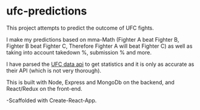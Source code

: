 # ufc-predictions

This project attempts to predict the outcome of UFC fights. 

I make my predictions based on mma-Math 
(Fighter A beat Fighter B, Fighter B beat Fighter C, Therefore Fighter A will beat Fighter C)
as well as taking into account takedown %, submission  % and more. 

I have parsed the [UFC data api](http://ufc-data-api.ufc.com/api/v3/iphone) to get statistics and it is only as accurate as their API (which is not very thorough).

This is built with Node, Express and MongoDb on the backend, and React/Redux on the front-end. 


-Scaffolded with Create-React-App.
